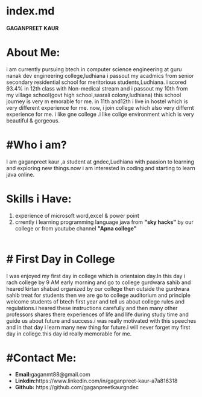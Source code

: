 # index.md
<h4>GAGANPREET KAUR</h4>
<H1>About Me:</H1>
i am currently pursuing btech in computer science engineering at guru nanak dev engineering college,ludhiana
i passout my acadmics from senior secondary residential school for meritorious students,Ludhiana. i scored 93.4% 
in 12th class with Non-medical stream and i passout my 10th from my village school(govt high school,sasrali colony,ludhiana) 
this school journey is very m emorable for me. in 11th and12th i live in hostel which is very different
 experience for me. now, i join college which also very differnt experience for me. i like gne college .i like collge 
 environment which is very beautiful & gorgeous.<br>
 <h1>#Who i am?</h1>
 I am gaganpreet kaur ,a student at gndec,Ludhiana with paasion to learning and exploring new things.now i am interested in coding and 
 starting to learn java online.
 <h1>Skills i Have:</h1>
 <ol>
<li>experience of microsoft word,excel & power point<br> </li>
 <li>crrently i learning programming language java from <b>"sky hacks"</b> by our college or from
 youtube channel <b>"Apna college" </b> </li> <br>
 </ol>
 <h1># First Day in College</h1>
   I was enjoyed my first day in college which is orientaion day.In this day i rach college by 9 AM early morning and go to 
 college gurdwara sahib and heared kirtan shabad organized by our college then outside the gurdwara sahib treat for students then  we are go to college auditorium and 
  principle welcome students of btech first year and tell us about college rules and regulations.i heared these instructions carefully and then many other professors shares there experiences of life and life during study time and guide us about future and success.i was really motivated with this speeches and in that day i learn many new thing 
  for future.i will never forget my first day in college.this day id really memorable for me.<br>
<h1>#Contact Me:</h1>
<ul>
<li><b>Email:</b>gaganmt88@gmail.com<br></li>
<li><b>Linkdin:</b>https://www.linkedin.com/in/gaganpreet-kaur-a7a816318<br></li>
<li><b>Github:</b> https://github.com/gaganpreetkaurgndec<br></li>
</ul>




